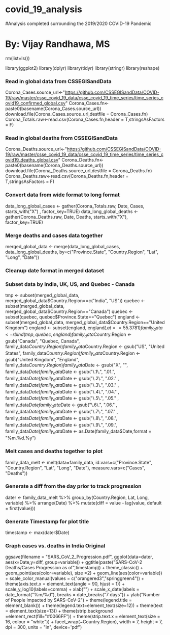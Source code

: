 # covid_19_analysis
#Analysis completed surrounding the 2019/2020 COVID-19 Pandemic
# By: Vijay Randhawa, MS

rm(list=ls())

library(ggplot2)
library(dplyr)
library(tidyr)
library(stringr)
library(reshape)


### Read in global data from CSSEGISandData
Corona_Cases.source_url<-"https://github.com/CSSEGISandData/COVID-19/raw/master/csse_covid_19_data/csse_covid_19_time_series/time_series_covid19_confirmed_global.csv"
Corona_Cases.fn<-paste0(basename(Corona_Cases.source_url))
download.file(Corona_Cases.source_url,destfile = Corona_Cases.fn)
Corona_Totals.raw<-read.csv(Corona_Cases.fn,header = T,stringsAsFactors = F)

### Read in global deaths from CSSEGISandData
Corona_Deaths.source_url<-"https://github.com/CSSEGISandData/COVID-19/raw/master/csse_covid_19_data/csse_covid_19_time_series/time_series_covid19_deaths_global.csv"
Corona_Deaths.fn<-paste0(basename(Corona_Deaths.source_url))
download.file(Corona_Deaths.source_url,destfile = Corona_Deaths.fn)
Corona_Deaths.raw<-read.csv(Corona_Deaths.fn,header = T,stringsAsFactors = F)

### Convert data from wide format to long format
data_long_global_cases <- gather(Corona_Totals.raw, Date, Cases, starts_with("X") , factor_key=TRUE)
data_long_global_deaths <- gather(Corona_Deaths.raw, Date, Deaths, starts_with("X"), factor_key=TRUE)

### Merge deaths and cases data together 
merged_global_data <- merge(data_long_global_cases, data_long_global_deaths, by=c("Province.State", "Country.Region", "Lat", "Long", "Date"))

### Cleanup date format in merged dataset


### Subset data by India, UK, US, and Quebec - Canada
tmp <- subset(merged_global_data, merged_global_data$Country.Region==c("India", "US"))
quebec <- subset(merged_global_data, merged_global_data$Country.Region=="Canada")
quebec <- subset(quebec, quebec$Province.State=="Quebec")
england <- subset(merged_global_data, merged_global_data$Country.Region=="United Kingdom")
england <- subset(england, england$Lat==55.3781)
family_data <- rbind(tmp, quebec, england)
family_data$Country.Region <- gsub("Canada", "Quebec, Canada", family_data$Country.Region)
family_data$Country.Region <- gsub("US", "United States", family_data$Country.Region)
family_data$Country.Region <- gsub("United Kingdom", "England", family_data$Country.Region)
family_data$Date <- gsub("X", "", family_data$Date)
family_data$Date <- gsub("\\.1\\.", ".01.", family_data$Date)
family_data$Date <- gsub("\\.2\\.", ".02." , family_data$Date)
family_data$Date <- gsub("\\.3\\.", ".03." , family_data$Date)
family_data$Date <- gsub("\\.4\\.", ".04." , family_data$Date)
family_data$Date <- gsub("\\.5\\.", ".05." , family_data$Date
family_data$Date <- gsub("\\.6\\.", ".06." , family_data$Date)
family_data$Date <- gsub("\\.7\\.", ".07." , family_data$Date)
family_data$Date <- gsub("\\.8\\.", ".08.", family_data$Date)
family_data$Date <- gsub("\\.9\\.", ".09.", family_data$Date)
family_data$Date <- as.Date(family_data$Date,format = "%m.%d.%y")


### Melt cases and deaths together to plot
family_data_melt <- melt(data=family_data, id.vars=c("Province.State", "Country.Region", "Lat", "Long", "Date"), measure.vars=c("Cases", "Deaths"))


### Generate a diff from the day prior to track progression
dater <- family_data_melt %>%
    group_by(Country.Region, Lat, Long, variable) %>%
    arrange(Date) %>%
    mutate(diff = value - lag(value, default = first(value)))

### Generate Timestamp for plot title 
timestamp <- max(dater$Date)

### Graph cases vs. deaths in India Original

ggsave(filename = "SARS_CoV_2_Progression.pdf",
ggplot(data=dater, aes(x=Date,y=diff, group=variable)) +
ggtitle(paste("SARS-CoV-2 Deaths/Cases Progression as of",timestamp)) +
theme_classic() +
geom_point(aes(color=variable), size =2) +
geom_line(aes(color=variable)) +
scale_color_manual(values = c("orangered3","springgreen4")) +
theme(axis.text.x = element_text(angle = 90, hjust = 1)) +
scale_y_log10(labels=comma) +
xlab("") +
scale_x_date(labels = date_format("%m/%d"), breaks = date_breaks("7 days")) +
ylab("Number of People Impacted by SARS-CoV-2") +
theme(legend.title = element_blank()) +
theme(legend.text=element_text(size=12)) +
theme(text = element_text(size=13)) +
theme(strip.background =element_rect(fill="#0066FF")) +
theme(strip.text.x = element_text(size = 16, colour = "white")) +
facet_wrap(~Country.Region),
       width = 7, height = 7, dpi = 300, units = "in", device='pdf')





